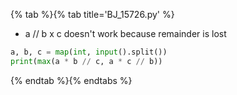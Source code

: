 {% tab %}{% tab title='BJ_15726.py' %}

* a // b x c doesn't work because remainder is lost

```py
a, b, c = map(int, input().split())
print(max(a * b // c, a * c // b))
```

{% endtab %}{% endtabs %}
